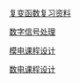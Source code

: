 [复变函数复习资料](./files/复变函数.rar)

[数字信号处理](./files/数字信号处理.rar)

[模电课程设计](./files/模电课程设计.rar)

[数电课程设计](./files/数电.zip)

